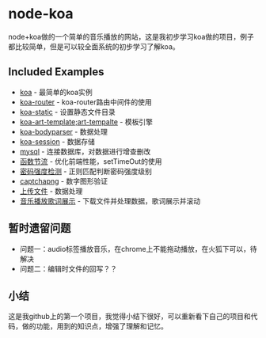 # node-koa
node+koa做的一个简单的音乐播放的网站，这是我初步学习koa做的项目，例子都比较简单，但是可以较全面系统的初步学习了解koa。 


## Included Examples
* [koa](https://github.com/15219501513/node-koa/edit/master/README.md) - 最简单的koa实例
* [koa-router](https://github.com/15219501513/node-koa/edit/master/README.md) - koa-router路由中间件的使用
* [koa-static](https://github.com/15219501513/node-koa/edit/master/README.md) - 设置静态文件目录
* [koa-art-template;art-tempalte](https://github.com/15219501513/node-koa/edit/master/README.md) - 模板引擎
* [koa-bodyparser](https://github.com/15219501513/node-koa/edit/master/README.md) - 数据处理
* [koa-session](https://github.com/15219501513/node-koa/edit/master/README.md) - 数据存储
* [mysql](https://github.com/15219501513/node-koa/edit/master/README.md) - 连接数据库，对数据进行增查删改
* [函数节流](https://github.com/15219501513/node-koa/edit/master/README.md) - 优化前端性能，setTimeOut的使用
* [密码强度检测](https://github.com/15219501513/node-koa/edit/master/README.md) - 正则匹配判断密码强度级别
* [captchapng](https://github.com/15219501513/node-koa/edit/master/README.md) - 数字图形验证
* [上传文件](https://github.com/15219501513/node-koa/edit/master/README.md) - 数据处理
* [音乐播放歌词展示](https://github.com/15219501513/node-koa/edit/master/README.md) - 下载文件并处理数据，歌词展示并滚动

## 暂时遗留问题
* 问题一：audio标签播放音乐，在chrome上不能拖动播放，在火狐下可以，待解决
* 问题二：编辑时文件的回写？？

## 小结
这是我github上的第一个项目，我觉得小结下很好，可以重新看下自己的项目和代码，做的功能，用到的知识点，增强了理解和记忆。
